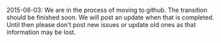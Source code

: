 2015-06-03: We are in the process of moving to github. The transition should be finished soon. We will post an update when that is completed. Until then please don't post new issues or update old ones as that information may be lost.